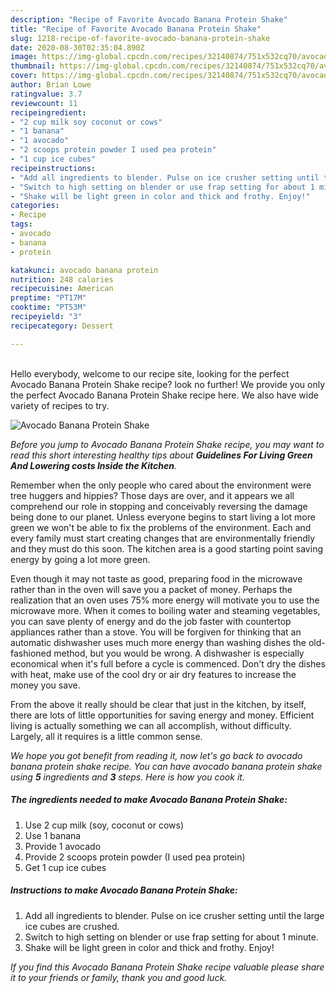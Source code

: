 ```yaml
---
description: "Recipe of Favorite Avocado Banana Protein Shake"
title: "Recipe of Favorite Avocado Banana Protein Shake"
slug: 1218-recipe-of-favorite-avocado-banana-protein-shake
date: 2020-08-30T02:35:04.890Z
image: https://img-global.cpcdn.com/recipes/32140874/751x532cq70/avocado-banana-protein-shake-recipe-main-photo.jpg
thumbnail: https://img-global.cpcdn.com/recipes/32140874/751x532cq70/avocado-banana-protein-shake-recipe-main-photo.jpg
cover: https://img-global.cpcdn.com/recipes/32140874/751x532cq70/avocado-banana-protein-shake-recipe-main-photo.jpg
author: Brian Lowe
ratingvalue: 3.7
reviewcount: 11
recipeingredient:
- "2 cup milk soy coconut or cows"
- "1 banana"
- "1 avocado"
- "2 scoops protein powder I used pea protein"
- "1 cup ice cubes"
recipeinstructions:
- "Add all ingredients to blender. Pulse on ice crusher setting until the large ice cubes are crushed."
- "Switch to high setting on blender or use frap setting for about 1 minute."
- "Shake will be light green in color and thick and frothy. Enjoy!"
categories:
- Recipe
tags:
- avocado
- banana
- protein

katakunci: avocado banana protein 
nutrition: 248 calories
recipecuisine: American
preptime: "PT17M"
cooktime: "PT53M"
recipeyield: "3"
recipecategory: Dessert

---
```

<br>
Hello everybody, welcome to our recipe site, looking for the perfect Avocado Banana Protein Shake recipe? look no further! We provide you only the perfect Avocado Banana Protein Shake recipe here. We also have wide variety of recipes to try.
<br>


![Avocado Banana Protein Shake](https://img-global.cpcdn.com/recipes/32140874/751x532cq70/avocado-banana-protein-shake-recipe-main-photo.jpg)

<i>Before you jump to Avocado Banana Protein Shake recipe, you may want to read this short interesting healthy tips about 
<strong>Guidelines For Living Green And Lowering costs Inside the Kitchen</strong>.</i>
</br>

Remember when the only people who cared about the environment were tree huggers and hippies? Those days are over, and it appears we all comprehend our role in stopping and conceivably reversing the damage being done to our planet. Unless everyone begins to start living a lot more green we won't be able to fix the problems of the environment. Each and every family must start creating changes that are environmentally friendly and they must do this soon. The kitchen area is a good starting point saving energy by going a lot more green.

Even though it may not taste as good, preparing food in the microwave rather than in the oven will save you a packet of money. Perhaps the realization that an oven uses 75% more energy will motivate you to use the microwave more. When it comes to boiling water and steaming vegetables, you can save plenty of energy and do the job faster with countertop appliances rather than a stove. You will be forgiven for thinking that an automatic dishwasher uses much more energy than washing dishes the old-fashioned method, but you would be wrong. A dishwasher is especially economical when it's full before a cycle is commenced. Don't dry the dishes with heat, make use of the cool dry or air dry features to increase the money you save.

From the above it really should be clear that just in the kitchen, by itself, there are lots of little opportunities for saving energy and money. Efficient living is actually something we can all accomplish, without difficulty. Largely, all it requires is a little common sense.


<i>We hope you got benefit from reading it, now let's go back to avocado banana protein shake recipe. You can have avocado banana protein shake using <strong>5</strong> ingredients and <strong>3</strong> steps. Here is how you cook it.
</i>

##### The ingredients needed to make Avocado Banana Protein Shake:

1. Use 2 cup milk (soy, coconut or cows)
1. Use 1 banana
1. Provide 1 avocado
1. Provide 2 scoops protein powder (I used pea protein)
1. Get 1 cup ice cubes


##### Instructions to make Avocado Banana Protein Shake:

1. Add all ingredients to blender. Pulse on ice crusher setting until the large ice cubes are crushed.
1. Switch to high setting on blender or use frap setting for about 1 minute.
1. Shake will be light green in color and thick and frothy. Enjoy!


<i>If you find this Avocado Banana Protein Shake recipe valuable please share it to your friends or family, thank you and good luck.</i>
